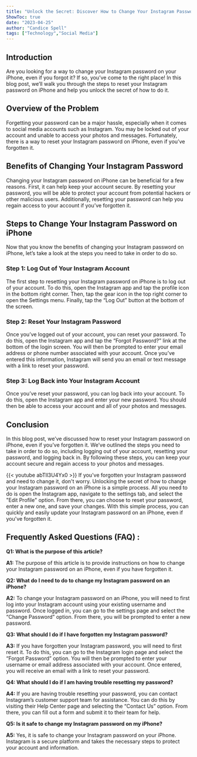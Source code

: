 ```yaml
---
title: "Unlock the Secret: Discover How to Change Your Instagram Password on iPhone - Even if You Forgot It!"
ShowToc: true 
date: "2023-04-25"
author: "Candice Spell" 
tags: ["Technology","Social Media"]
---
```

## Introduction

Are you looking for a way to change your Instagram password on your iPhone, even if you forgot it? If so, you’ve come to the right place! In this blog post, we’ll walk you through the steps to reset your Instagram password on iPhone and help you unlock the secret of how to do it.

## Overview of the Problem

Forgetting your password can be a major hassle, especially when it comes to social media accounts such as Instagram. You may be locked out of your account and unable to access your photos and messages. Fortunately, there is a way to reset your Instagram password on iPhone, even if you’ve forgotten it.

## Benefits of Changing Your Instagram Password

Changing your Instagram password on iPhone can be beneficial for a few reasons. First, it can help keep your account secure. By resetting your password, you will be able to protect your account from potential hackers or other malicious users. Additionally, resetting your password can help you regain access to your account if you’ve forgotten it.

## Steps to Change Your Instagram Password on iPhone

Now that you know the benefits of changing your Instagram password on iPhone, let’s take a look at the steps you need to take in order to do so.

### Step 1: Log Out of Your Instagram Account

The first step to resetting your Instagram password on iPhone is to log out of your account. To do this, open the Instagram app and tap the profile icon in the bottom right corner. Then, tap the gear icon in the top right corner to open the Settings menu. Finally, tap the “Log Out” button at the bottom of the screen.

### Step 2: Reset Your Instagram Password

Once you’ve logged out of your account, you can reset your password. To do this, open the Instagram app and tap the “Forgot Password?” link at the bottom of the login screen. You will then be prompted to enter your email address or phone number associated with your account. Once you’ve entered this information, Instagram will send you an email or text message with a link to reset your password.

### Step 3: Log Back into Your Instagram Account

Once you’ve reset your password, you can log back into your account. To do this, open the Instagram app and enter your new password. You should then be able to access your account and all of your photos and messages.

## Conclusion

In this blog post, we’ve discussed how to reset your Instagram password on iPhone, even if you’ve forgotten it. We’ve outlined the steps you need to take in order to do so, including logging out of your account, resetting your password, and logging back in. By following these steps, you can keep your account secure and regain access to your photos and messages.

{{< youtube abTll3U4Yx0 >}} 
If you've forgotten your Instagram password and need to change it, don't worry. Unlocking the secret of how to change your Instagram password on an iPhone is a simple process. All you need to do is open the Instagram app, navigate to the settings tab, and select the "Edit Profile" option. From there, you can choose to reset your password, enter a new one, and save your changes. With this simple process, you can quickly and easily update your Instagram password on an iPhone, even if you've forgotten it.

## Frequently Asked Questions (FAQ) :
**Q1: What is the purpose of this article?**

**A1:** The purpose of this article is to provide instructions on how to change your Instagram password on an iPhone, even if you have forgotten it. 

**Q2: What do I need to do to change my Instagram password on an iPhone?**

**A2:** To change your Instagram password on an iPhone, you will need to first log into your Instagram account using your existing username and password. Once logged in, you can go to the settings page and select the “Change Password” option. From there, you will be prompted to enter a new password. 

**Q3: What should I do if I have forgotten my Instagram password?**

**A3:** If you have forgotten your Instagram password, you will need to first reset it. To do this, you can go to the Instagram login page and select the “Forgot Password” option. You will then be prompted to enter your username or email address associated with your account. Once entered, you will receive an email with a link to reset your password. 

**Q4: What should I do if I am having trouble resetting my password?**

**A4:** If you are having trouble resetting your password, you can contact Instagram’s customer support team for assistance. You can do this by visiting their Help Center page and selecting the “Contact Us” option. From there, you can fill out a form and submit it to their team for help. 

**Q5: Is it safe to change my Instagram password on my iPhone?**

**A5:** Yes, it is safe to change your Instagram password on your iPhone. Instagram is a secure platform and takes the necessary steps to protect your account and information.


